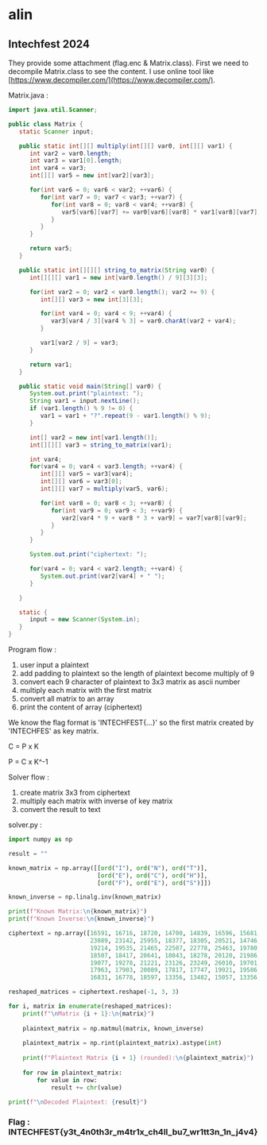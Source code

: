 # alin
## Intechfest 2024

They provide some attachment (flag.enc & Matrix.class). First we need to decompile Matrix.class to see the content. I use online tool like [https://www.decompiler.com/](https://www.decompiler.com/).

Matrix.java :

```java
import java.util.Scanner;

public class Matrix {
   static Scanner input;

   public static int[][] multiply(int[][] var0, int[][] var1) {
      int var2 = var0.length;
      int var3 = var1[0].length;
      int var4 = var3;
      int[][] var5 = new int[var2][var3];

      for(int var6 = 0; var6 < var2; ++var6) {
         for(int var7 = 0; var7 < var3; ++var7) {
            for(int var8 = 0; var8 < var4; ++var8) {
               var5[var6][var7] += var0[var6][var8] * var1[var8][var7];
            }
         }
      }

      return var5;
   }

   public static int[][][] string_to_matrix(String var0) {
      int[][][] var1 = new int[var0.length() / 9][3][3];

      for(int var2 = 0; var2 < var0.length(); var2 += 9) {
         int[][] var3 = new int[3][3];

         for(int var4 = 0; var4 < 9; ++var4) {
            var3[var4 / 3][var4 % 3] = var0.charAt(var2 + var4);
         }

         var1[var2 / 9] = var3;
      }

      return var1;
   }

   public static void main(String[] var0) {
      System.out.print("plaintext: ");
      String var1 = input.nextLine();
      if (var1.length() % 9 != 0) {
         var1 = var1 + "?".repeat(9 - var1.length() % 9);
      }

      int[] var2 = new int[var1.length()];
      int[][][] var3 = string_to_matrix(var1);

      int var4;
      for(var4 = 0; var4 < var3.length; ++var4) {
         int[][] var5 = var3[var4];
         int[][] var6 = var3[0];
         int[][] var7 = multiply(var5, var6);

         for(int var8 = 0; var8 < 3; ++var8) {
            for(int var9 = 0; var9 < 3; ++var9) {
               var2[var4 * 9 + var8 * 3 + var9] = var7[var8][var9];
            }
         }
      }

      System.out.print("ciphertext: ");

      for(var4 = 0; var4 < var2.length; ++var4) {
         System.out.print(var2[var4] + " ");
      }

   }

   static {
      input = new Scanner(System.in);
   }
}
```

Program flow : 
1. user input a plaintext
2. add padding to plaintext so the length of plaintext become multiply of 9
3. convert each 9 character of plaintext to 3x3 matrix as ascii number
4. multiply each matrix with the first matrix
5. convert all matrix to an array
6. print the content of array (ciphertext)

We know the flag format is 'INTECHFEST{...}' so the first matrix created by 'INTECHFES' as key matrix.

C = P x K

P = C x K^-1

Solver flow :
1. create matrix 3x3 from ciphertext
2. multiply each matrix with inverse of key matrix
3. convert the result to text

solver.py :

```python
import numpy as np

result = ""

known_matrix = np.array([[ord("I"), ord("N"), ord("T")],
                         [ord("E"), ord("C"), ord("H")],
                         [ord("F"), ord("E"), ord("S")]])

known_inverse = np.linalg.inv(known_matrix)

print(f"Known Matrix:\n{known_matrix}")
print(f"Known Inverse:\n{known_inverse}")

ciphertext = np.array([16591, 16716, 18720, 14700, 14839, 16596, 15681, 15810, 17737, 
                       23089, 23142, 25955, 18377, 18305, 20521, 14746, 14738, 16272, 
                       19214, 19535, 21465, 22507, 22778, 25463, 19780, 19694, 22182, 
                       18507, 18417, 20641, 18043, 18278, 20120, 21986, 22215, 24733, 
                       19077, 19278, 21221, 23126, 23249, 26010, 19701, 19598, 22096, 
                       17963, 17903, 20089, 17817, 17747, 19921, 19586, 19894, 22442, 
                       16831, 16778, 18597, 13356, 13482, 15057, 13356, 13482, 15057])

reshaped_matrices = ciphertext.reshape(-1, 3, 3)

for i, matrix in enumerate(reshaped_matrices):
    print(f"\nMatrix {i + 1}:\n{matrix}")
    
    plaintext_matrix = np.matmul(matrix, known_inverse)
    
    plaintext_matrix = np.rint(plaintext_matrix).astype(int)
    
    print(f"Plaintext Matrix {i + 1} (rounded):\n{plaintext_matrix}")
    
    for row in plaintext_matrix:
        for value in row:
            result += chr(value)

print(f"\nDecoded Plaintext: {result}")
```

### Flag : INTECHFEST{y3t_4n0th3r_m4tr1x_ch4ll_bu7_wr1tt3n_1n_j4v4}
